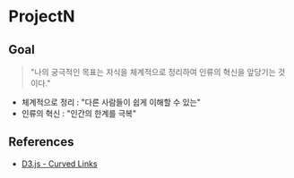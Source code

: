 # ProjectN

## Goal

> "나의 궁극적인 목표는 지식을 체계적으로 정리하여 인류의 혁신을 앞당기는 것이다."

- 체계적으로 정리 : "다른 사람들이 쉽게 이해할 수 있는"
- 인류의 혁신 : "인간의 한계를 극복"

## References

- [D3.js - Curved Links](http://bl.ocks.org/mbostock/4600693)
